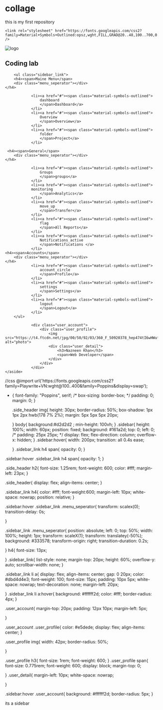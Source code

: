 # collage
this is my first repository
<!DOCTYPE html>
<html lang="en">
<head>
    <meta charset="UTF-8">
    <meta name="viewport" content="width=device-width, initial-scale=1.0">
    <title>sidebar </title>
    <link rel="stylesheet" href="first.css">
     

    <link rel="stylesheet" href="https://fonts.googleapis.com/css2?family=Material+Symbols+Outlined:opsz,wght,FILL,GRAD@20..48,100..700,0..1,-50..200" />
</head>
<body>
    <aside class="sidebar">
            <div class="side_header">
                <img src="https://encrypted-tbn0.gstatic.com/images?q=tbn:ANd9GcQCv9wzYolrynmOS6nHXVkI6L9P7G3zBT2Wsw&s" alt="logo">
                <h2>Coding lab</h2>            
            </div>

        <ul class="sidebar_link">
        <h4><span>Maine Menu</span>
        <div class="menu_seperator"></div>
    </h4>

                <li><a href="#"><span class="material-symbols-outlined">
                    dashboard
                    </span>Dashboard</a>
                </li>
                <li><a href="#"><span class="material-symbols-outlined">
                    Overview
                    </span>Overview</a>
                </li>
                <li><a href="#"><span class="material-symbols-outlined">
                    folder
                    </span>Project</a>
                </li>

     <h4><span>General</span>
        <div class="menu_seperator"></div>
    </h4>

                <li><a href="#"><span class="material-symbols-outlined">
                    Groups
                    </span>groups</a>
                </li>
                <li><a href="#"><span class="material-symbols-outlined">
                monitoring
                    </span>Analytics</a>
                </li>
                <li><a href="#"><span class="material-symbols-outlined">
                    move_up
                    </span>Transfer</a>
                </li>
                <li><a href="#"><span class="material-symbols-outlined">
                    flag
                    </span>All Reports</a>
                </li>
                <li><a href="#"><span class="material-symbols-outlined">
                    Notifications_active
                    </span>Notifications </a>
                </li>
    <h4><span>Accounts</span>
        <div class="menu_seperator"></div>
    </h4>
                <li><a href="#"><span class="material-symbols-outlined">
                    account_circle
                    </span>Profile</a>
                </li>
                <li><a href="#"><span class="material-symbols-outlined">
                    settings
                    </span>Settings</a>
                </li>
                <li><a href="#"><span class="material-symbols-outlined">
                    logout
                    </span>Logout</a>
                </li>
        </ul>

                <div class="user_account">
                    <div class="user_profile">
                        <img src="https://t4.ftcdn.net/jpg/00/50/92/03/360_F_50920378_hep474tI6wHWufJNmRWycIEDLBdHFEcn.jpg" alt="photo">
                        <div class="user_detail">
                            <h3>Nazneen Khan</h3>
                            <span>Web Developer</span>
                        </div>
                    </div>
                </div>
    </aside>


    
</body>
</html>       //css 
@import url('https://fonts.googleapis.com/css2?family=Playwrite+VN:wght@100..400&family=Poppins&display=swap');

* {
    font-family: "Poppins", serif;
    /* box-sizing: border-box; */
    padding: 0;
    margin: 0;
  }

  .side_header img{
    height: 30px;
    border-radius: 50%;
    box-shadow: 1px 1px 2px hwb(178 7% 2%);
    margin: 5px 5px 5px 20px;

  }
  body{
    background:#d2d2d2 ;
    min-height: 100vh;
  }
  .sidebar{
    height: 100%;
    width: 60px;
    position: fixed;
    background: #161a2d;
    top: 0;
    left: 0;
    /* padding: 25px 25px; */
    display: flex;
    flex-direction: column;
    overflow-x: hidden;
  }
  .sidebar:hover{
    width: 200px;
    transition:  all 0.4s ease;

  }
  .sidebar_link h4 span{
opacity: 0;
  }

.sidebar:hover .sidebar_link h4 span{
    opacity: 1;
      }
    

  .side_header h2{
    font-size: 1.25rem;
    font-weight: 600;
    color: #fff;
    margin-left: 23px;
  }
  

  .side_header{
    display: flex;
    align-items: center;
  }

.sidebar_link h4{
    color: #fff;
    font-weight:600;
    margin-left: 10px;
    white-space: nowrap;
     position: relative; 
  }


  .sidebar:hover .sidebar_link .menu_seperator{
    transform: scalex(0);
    transition-delay: 0s;

  }

  .sidebar_link .menu_seperator{
    position: absolute;
    left: 0;
    top: 50%;
    width: 100%;
    height: 1px;
    transform: scaleX(1);
    transform: translatey(-50%);
    background: #333578;
      transform-origin: right;
      transition-duration: 0.2s;

  }
  h4{
    font-size: 13px;
  
  }
  .sidebar_link{
    list-style: none;
    margin-top: 20px;
    height: 60%;
    overflow-y: auto;
    scrollbar-width: none;
  }

  .sidebar_link li a{
    display: flex;
    align-items: center;
    gap: 0 20px;
    color: #dbd4d4e3;
    font-weight: 100;
    font-size: 15px;
    padding: 10px 5px;
    white-space: nowrap;
    text-decoration: none;
    margin-left: 20px;
    
  }
  .sidebar_link li a:hover{
    background: #ffffff2d;
    color: #fff;
    border-radius: 4px;
  }

  .user_account{
    margin-top: 20px;
    padding: 12px 10px;
    margin-left: 5px;

  }
  
.user_account .user_profile{
  color: #e5dede;
  display: flex;
  align-items: center;
}

.user_profile img{
  width: 42px;
  border-radius: 50%;

}

.user_profile h3{
  font-size: 1rem;
  font-weight: 600;
}
.user_profile  span{
  font-size: 0.775rem;
  font-weight: 600;
  display: block;
  margin-top: 0;

}
.user_detail{
  margin-left: 10px;
  white-space: nowrap;

}

.sidebar:hover .user_account{
  background: #ffffff2d;
  border-radius: 5px;
}



its a sidebar
